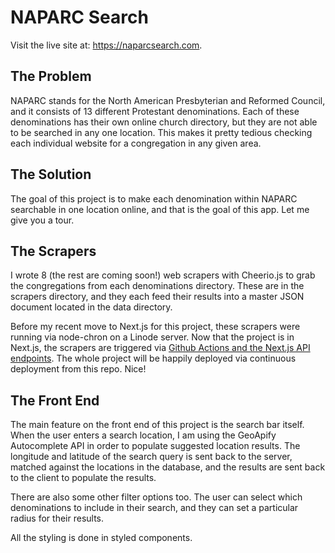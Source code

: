 # NAPARC Search
Visit the live site at: https://naparcsearch.com.

## The Problem
NAPARC stands for the North American Presbyterian and Reformed Council, and it consists of 13 different Protestant denominations. Each of these denominations has their own online church directory, but they are not able to be searched in any one location. This makes it pretty tedious checking each individual website for a congregation in any given area.

## The Solution
The goal of this project is to make each denomination within NAPARC searchable in one location online, and that is the goal of this app. Let me give you a tour. 

## The Scrapers
I wrote 8 (the rest are coming soon!) web scrapers with Cheerio.js to grab the congregations from each denominations directory. These are in the scrapers directory, and they each feed their results into a master JSON document located in the data directory.

Before my recent move to Next.js for this project, these scrapers were running via node-chron on a Linode server. Now that the project is in Next.js, the scrapers are triggered via [Github Actions and the Next.js API endpoints](https://github.com/paulphys/nextjs-cron). The whole project will be happily deployed via continuous deployment from this repo. Nice!

## The Front End
The main feature on the front end of this project is the search bar itself. When the user enters a search location, I am using the GeoApify Autocomplete API in order to populate suggested location results. The longitude and latitude of the search query is sent back to the server, matched against the locations in the database, and the results are sent back to the client to populate the results. 

There are also some other filter options too. The user can select which denominations to include in their search, and they can set a particular radius for their results.

All the styling is done in styled components.